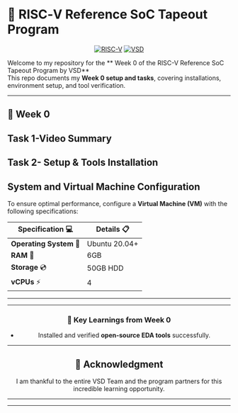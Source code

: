 # 🚀 RISC‑V Reference SoC Tapeout Program 
<div align="center">

[![RISC-V](https://img.shields.io/badge/RISC--V-Tapeout-blue?style=for-the-badge&logo=riscv)](https://riscv.org/)
[![VSD](https://img.shields.io/badge/VSD-Program-orange?style=for-the-badge)](https://vsdiat.vlsisystemdesign.com/)

</div>

Welcome to my repository for the ** Week 0 of the RISC-V Reference SoC Tapeout Program by VSD**   
This repo documents my **Week 0 setup and tasks**, covering installations, environment setup, and tool verification.  

---

## 📅 Week 0 
## Task 1-Video Summary
## Task 2- Setup & Tools Installation 
##  **System and Virtual Machine Configuration**

To ensure optimal performance,  configure a **Virtual Machine (VM)** with the following specifications:

<div align="center">

| **Specification** 💻    | **Details** 📋          |
|-----------------------|-----------------------|
| **Operating System** 🐧  | Ubuntu 20.04+         |
| **RAM** 💾               | 6GB                   |
| **Storage** 💿           | 50GB HDD              |
| **vCPUs** ⚡             | 4                     |

---


---

### 🌟 Key Learnings from Week 0  
- Installed and verified **open-source EDA tools** successfully.

---

## 🙏 Acknowledgment  

I am thankful to the entire VSD Team and the program partners for this incredible learning opportunity.  
 

--- 

---

